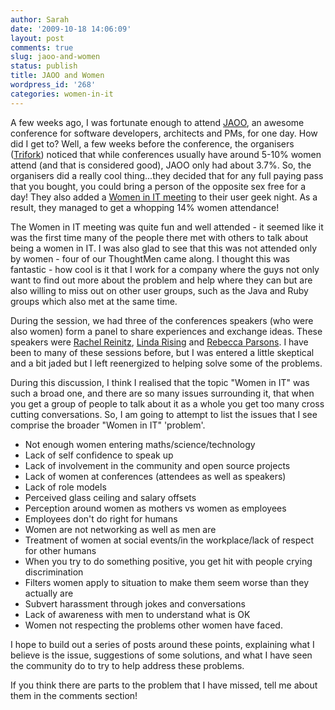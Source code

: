 ```yaml
---
author: Sarah
date: '2009-10-18 14:06:09'
layout: post
comments: true
slug: jaoo-and-women
status: publish
title: JAOO and Women
wordpress_id: '268'
categories: women-in-it
---
```


A few weeks ago, I was fortunate enough to attend <a href="http://jaoo.dk/">JAOO</a>, an awesome conference for software developers, architects and PMs, for one day. How did I get to? Well, a few weeks before the conference, the organisers (<a href="http://www.trifork.com/">Trifork</a>) noticed that while conferences usually have around 5-10% women attend (and that is considered good), JAOO only had about 3.7%. So, the organisers did a really cool thing...they decided that for any full paying pass that you bought, you could bring a person of the opposite sex free for a day! They also added a <a href="https://secure.trifork.com/aarhus-2009/freeevent/register.m?eventOID=2135">Women in IT meeting</a> to their user geek night. As a result, they managed to get a whopping 14% women attendance!

The Women in IT meeting was quite fun and well attended - it seemed like it was the first time many of the people there met with others to talk about being a women in IT. I was also glad to see that this was not attended only by women - four of our ThoughtMen came along. I thought this was fantastic - how cool is it that I work for a company where the guys not only want to find out more about the problem and help where they can but are also willing to miss out on other user groups, such as the Java and Ruby groups which also met at the same time.

During the session, we had three of the conferences speakers (who were also women) form a panel to share experiences and exchange ideas. These speakers were <a href="http://jaoo.dk/aarhus-2009/speaker/Rachel+Reinitz">Rachel Reinitz</a>, <a href="http://jaoo.dk/aarhus-2009/speaker/Linda+Rising">Linda Rising</a> and <a href="http://jaoo.dk/aarhus-2009/speaker/Rebecca+Parsons">Rebecca Parsons</a>. I have been to many of these sessions before, but I was entered a little skeptical and a bit jaded but I left reenergized to helping solve some of the problems.

During this discussion, I think I realised that the topic "Women in IT" was such a broad one, and there are so many issues surrounding it, that when you get a group of people to talk about it as a whole you get too many cross cutting conversations. So, I am going to attempt to list the issues that I see comprise the broader "Women in IT" 'problem'.

<ul>
<li>Not enough women entering maths/science/technology</li>
<li>Lack of self confidence to speak up</li>
<li>Lack of involvement in the community and open source projects</li>
<li>Lack of women at conferences (attendees as well as speakers)</li>
<li>Lack of role models</li>
<li>Perceived glass ceiling and salary offsets</li>
<li>Perception around women as mothers vs women as employees</li>
<li>Employees don't do right for humans</li>
<li>Women are not networking as well as men are</li>
<li>Treatment of women at social events/in the workplace/lack of respect for other humans</li>
<li>When you try to do something positive, you get hit with people crying discrimination</li>
<li>Filters women apply to situation to make them seem worse than they actually are</li>
<li>Subvert harassment through jokes and conversations</li>
<li>Lack of awareness with men to understand what is OK</li>
<li>Women not respecting the problems other women have faced.</li>
</ul>

I hope to build out a series of posts around these points, explaining what I believe is the issue, suggestions of some solutions, and what I have seen the community do to try to help address these problems.

If you think there are parts to the problem that I have missed, tell me about them in the comments section!